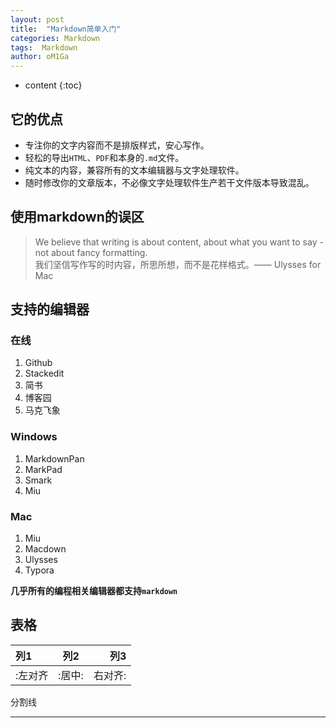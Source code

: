 ```yaml
---
layout: post
title:  "Markdown简单入门"
categories: Markdown
tags:  Markdown
author: oM1Ga
---
```


* content
{:toc}

## 它的优点

- 专注你的文字内容而不是排版样式，安心写作。
- 轻松的导出`HTML`、`PDF`和本身的`.md`文件。
- 纯文本的内容，兼容所有的文本编辑器与文字处理软件。
- 随时修改你的文章版本，不必像文字处理软件生产若干文件版本导致混乱。

## 使用markdown的误区

> We believe that writing is about content, about what you want to say - not about fancy formatting.  
> 我们坚信写作写的时内容，所思所想，而不是花样格式。——     Ulysses for Mac

## 支持的编辑器

### 在线

1. Github
2. Stackedit
3. 简书
4. 博客园
5. 马克飞象

### Windows

1. MarkdownPan
2. MarkPad
3. Smark
4. Miu

### Mac

1. Miu
2. Macdown
3. Ulysses
4. Typora

**几乎所有的编程相关编辑器都支持`markdown`**
## 表格
|列1|列2|列3|
|:----|:----:|---:|
|:左对齐 |:居中:|右对齐:|
分割线
***
